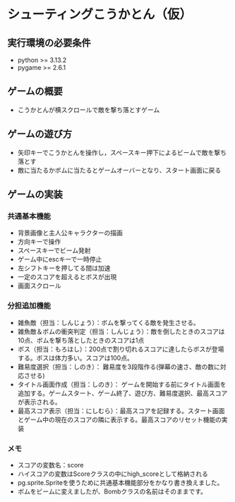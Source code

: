 # シューティングこうかとん（仮）

## 実行環境の必要条件
* python >= 3.13.2
* pygame >= 2.6.1

## ゲームの概要
* こうかとんが横スクロールで敵を撃ち落とすゲーム

## ゲームの遊び方
* 矢印キーでこうかとんを操作し，スペースキー押下によるビームで敵を撃ち落とす
* 敵に当たるかボムに当たるとゲームオーバーとなり、スタート画面に戻る

## ゲームの実装
### 共通基本機能
* 背景画像と主人公キャラクターの描画
* 方向キーで操作
* スペースキーでビーム発射
* ゲーム中にescキーで一時停止
* 左シフトキーを押してる間は加速
* 一定のスコアを超えるとボスが出現
* 画面スクロール


### 分担追加機能
* 雑魚敵（担当：しんじょう）：ボムを撃ってくる敵を発生させる。
* 雑魚敵＆ボムの衝突判定（担当：しんじょう）：敵を倒したときのスコアは10点、ボムを撃ち落としたときのスコアは1点
* ボス（担当：もろほし）：200点で割り切れるスコアに達したらボスが登場する。ボスは体力多い。スコアは100点。
* 難易度選択（担当：しのき）： 難易度を3段階作る(弾幕の速さ、敵の数に対応させる)
* タイトル画面作成（担当：しのき）： ゲームを開始する前にタイトル画面を追加する。ゲームスタート、ゲーム終了、遊び方、難易度選択、最高スコアが表示される。
* 最高スコア表示（担当：にしむら）：最高スコアを記録する。スタート画面とゲーム中の現在のスコアの隣に表示する。最高スコアのリセット機能の実装


### メモ
* スコアの変数名：score
* ハイスコアの変数はScoreクラスの中にhigh_scoreとして格納される
* pg.sprite.Spriteを使うために共通基本機能部分をかなり書き換えました。
* ボムをビームに変えましたが、Bombクラスの名前はそのままです。
